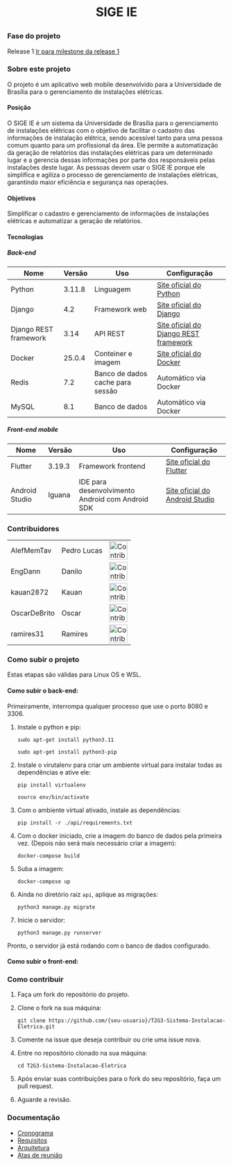 <h1 align="center">

SIGE IE
</h1>

### Fase do projeto
Release 1 <a href="https://github.com/ResidenciaTICBrisa/T2G3-Sistema-Instalacao-Eletrica/milestone/1">Ir para milestone da release 1</a>

### Sobre este projeto
O projeto é um aplicativo web mobile desenvolvido para a Universidade de Brasília para o gerenciamento de instalações elétricas.
#### Posição
O SIGE IE é um sistema da Universidade de Brasília para o gerenciamento de instalações elétricas com o objetivo de facilitar o cadastro das informações de instalação elétrica, sendo acessível tanto para uma pessoa comum quanto para um profissional da área. Ele permite a automatização da geração de relatórios das instalações elétricas para um determinado lugar e a gerencia dessas informações por parte dos responsáveis pelas instalações deste lugar. As pessoas devem usar o SIGE IE porque ele simplifica e agiliza o processo de gerenciamento de instalações elétricas, garantindo maior eficiência e segurança nas operações.

#### Objetivos
Simplificar o cadastro e gerenciamento de informações de instalações elétricas e automatizar a geração de relatórios.
#### Tecnologias
##### Back-end
<div align="center">
  
| Nome | Versão | Uso | Configuração |
|---|---|---|---|
| Python | 3.11.8| Linguagem | [Site oficial do Python](https://www.python.org/downloads/) |
| Django | 4.2 | Framework web | [Site oficial do Django](https://www.djangoproject.com/download/) |
| Django REST framework | 3.14 | API REST | [Site oficial do Django REST framework](https://www.django-rest-framework.org/#installation) |
| Docker | 25.0.4 | Conteiner e imagem | [Site oficial do Docker](https://docs.docker.com/desktop/install/ubuntu/) |
| Redis | 7.2 | Banco de dados cache para sessão | Automático via Docker |
| MySQL | 8.1 | Banco de dados | Automático via Docker |


</div>

##### Front-end mobile

<div align="center">
  
| Nome | Versão | Uso | Configuração |
|---|---|---|---|
| Flutter | 3.19.3 | Framework frontend | [Site oficial do Flutter](https://docs.flutter.dev/get-started/install/linux) |
| Android Studio | Iguana | IDE para desenvolvimento Android com Android SDK | [Site oficial do Android Studio](https://developer.android.com/studio/index.html) |


  
</div>

### Contribuidores 
<div align="center">
  <table>
    <tbody>
      <tr>
        <td>AlefMemTav</td>
        <td>Pedro Lucas</td>
        <td><img src="https://avatars.githubusercontent.com/u/97984278?v=4" alt="Contribuidor" width="42px;" ></td>
      </tr>
      <tr>
        <td>EngDann</td>
        <td>Danilo</td>
        <td><img src="https://avatars.githubusercontent.com/u/137555908?v=4" alt="Contribuidor" width="42px;" ></td>
      </tr>
      <tr>
        <td>kauan2872</td>
        <td>Kauan</td>
        <td><img src="https://avatars.githubusercontent.com/u/103394028?v=4" alt="Contribuidor" width="42px;" ></td>
      </tr>
      <tr>
        <td>OscarDeBrito</td>
        <td>Oscar</td>
        <td><img src="https://avatars.githubusercontent.com/u/98489703?v=4" alt="Contribuidor" width="42px;" ></td>
      </tr>
      <tr>
        <td>ramires31</td>
        <td>Ramires</td>
        <td><img src="https://avatars.githubusercontent.com/u/139188097?v=4" alt="Contribuidor" width="42px;" ></td>
      </tr>
    </tbody>
  </table>
</div>

### Como subir o projeto
Estas etapas são válidas para Linux OS e WSL.
#### Como subir o back-end:

Primeiramente, interrompa qualquer processo que use o porto 8080 e 3306.

1. Instale o python e pip:

   `sudo apt-get install python3.11`

   `sudo apt-get install python3-pip`

2. Instale o virutalenv para criar um ambiente virtual para instalar todas as dependências e ative ele:

   `pip install virtualenv`

   `source env/bin/activate`

3. Com o ambiente virtual ativado, instale as dependências:

   `pip install -r ./api/requirements.txt`

4. Com o docker iniciado, crie a imagem do banco de dados pela primeira vez. (Depois não será mais necessário criar a imagem):

    `docker-compose build`

5. Suba a imagem:

    `docker-compose up`

6. Ainda no diretório raiz `api`, aplique as migrações: 

    `python3 manage.py migrate`

5. Inicie o servidor:

   `python3 manage.py runserver`

Pronto, o servidor já está rodando com o banco de dados configurado.
#### Como subir o front-end:

### Como contribuir
1. Faça um fork do repositório do projeto.
2. Clone o fork na sua máquina:
   
   `git clone https://github.com/{seu-usuario}/T2G3-Sistema-Instalacao-Eletrica.git`
   
3. Comente na issue que deseja contribuir ou crie uma issue nova.
4. Entre no repositório clonado na sua máquina:
    
   `cd T2G3-Sistema-Instalacao-Eletrica`
   
5. Após enviar suas contribuições para o fork do seu repositório, faça um pull request.
6. Aguarde a revisão. 

### Documentação
- [Cronograma](https://github.com/ResidenciaTICBrisa/T2G3-Sistema-Instalacao-Eletrica/issues/3)
- [Requisitos](https://github.com/ResidenciaTICBrisa/T2G3-Sistema-Instalacao-Eletrica/issues/1)
- [Arquitetura](https://github.com/ResidenciaTICBrisa/T2G3-Sistema-Instalacao-Eletrica/issues/2)
- [Atas de reunião](https://github.com/ResidenciaTICBrisa/T2G3-Sistema-Instalacao-Eletrica/issues/4)
